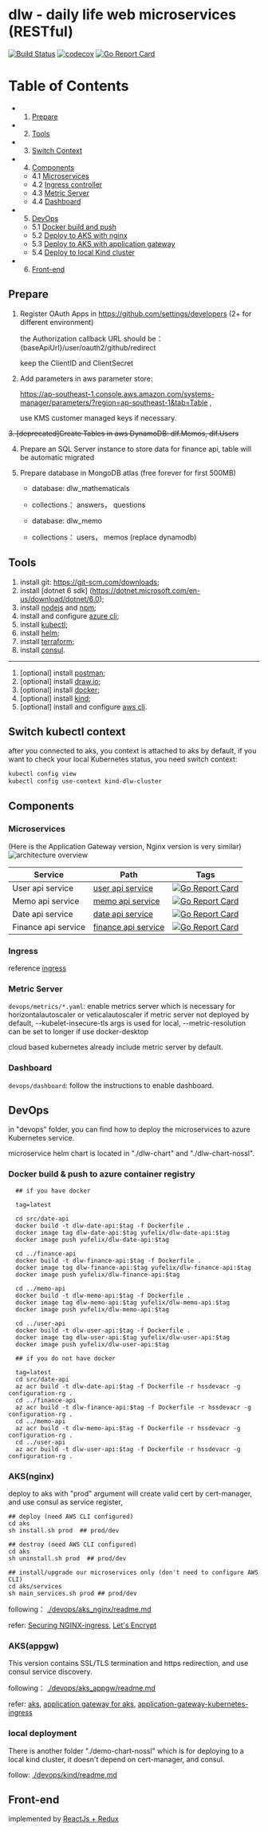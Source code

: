 # dlw - daily life web microservices (RESTful)

[![Build Status](https://github.com/FelixAnna/web-service-dlw/workflows/Run%20Tests/badge.svg?branch=master)](https://github.com/FelixAnna/web-service-dlw/actions?query=branch%3Amaster)
[![codecov](https://codecov.io/gh/FelixAnna/web-service-dlw/branch/master/graph/badge.svg)](https://codecov.io/gh/FelixAnna/web-service-dlw)
[![Go Report Card](https://goreportcard.com/badge/github.com/FelixAnna/web-service-dlw/common)](https://goreportcard.com/report/github.com/FelixAnna/web-service-dlw/src/common)

# Table of Contents

- 1. [Prepare](#prepare)
- 2. [Tools](#tools)
- 3. [Switch Context](#switch-kubectl-context)

- 4. [Components](#components)
    - 4.1 [Microservices](#microservices)
    - 4.2 [Ingress controller](#ingress)
    - 4.3 [Metric Server](#metric-server)
    - 4.4 [Dashboard](#dashboard)

- 5. [DevOps](#devops)
	- 5.1 [Docker build and push](#docker-build--push-to-azure-container-registry)
	- 5.2 [Deploy to AKS with nginx](#aksnginx)
	- 5.3 [Deploy to AKS with application gateway](#aksappgw)
	- 5.4 [Deploy to local Kind cluster](#local-deployment)
    
- 6. [Front-end](#front-end)

## Prepare 
1. Register OAuth Apps in https://github.com/settings/developers (2+ for different environment)
   
   the Authorization callback URL should be： {baseApiUrl}/user/oauth2/github/redirect
   
   keep the ClientID and ClientSecret

2. Add parameters in aws parameter store: 
   
   https://ap-southeast-1.console.aws.amazon.com/systems-manager/parameters/?region=ap-southeast-1&tab=Table , 
   
   use KMS customer managed keys if necessary.

~~3. [deprecated]Create Tables in aws DynamoDB: dlf.Memos, dlf.Users~~
   
4. Prepare an SQL Server instance to store data for finance api, table will be automatic migrated

5. Prepare database in MongoDB atlas (free forever for first 500MB)
	
	* database: dlw_mathematicals
	* collections： answers， questions

	* database: dlw_memo
	* collections： users， memos (replace dynamodb)

## Tools

1. install git: https://git-scm.com/downloads;
2. install \[dotnet 6 sdk\] (https://dotnet.microsoft.com/en-us/download/dotnet/6.0);
3. install [nodejs](https://nodejs.org/en/download/) and [npm](https://www.npmjs.com/package/npm);
4. install and configure [azure cli](https://learn.microsoft.com/en-us/cli/azure/install-azure-cli);
5. install [kubectl](https://kubernetes.io/docs/tasks/tools/);
6. install [helm](https://helm.sh/docs/intro/install/);
7. install [terraform](https://developer.hashicorp.com/terraform/tutorials/aws-get-started/install-cli);
8. install [consul](https://developer.hashicorp.com/consul/downloads?host=www.consul.io).

---

1. \[optional\] install [postman](https://www.postman.com/downloads/);
2. \[optional\] install [draw.io](https://github.com/jgraph/drawio-desktop/releases);
3. \[optional\] install [docker](https://www.docker.com/);
4. \[optional\] install [kind](https://kubernetes.io/docs/tasks/tools/#kind);
5. \[optional\] install and configure [aws cli](https://aws.amazon.com/cli/).


## Switch kubectl context

after you connected to aks, you context is attached to aks by default, if you want to check your local Kubernetes status, you need switch context:

```bash
kubectl config view
kubectl config use-context kind-dlw-cluster
```

## Components
### Microservices 
(Here is the Application Gateway version, Nginx version is very similar)
![architecture overview](docs/architecture_dlw.png)

Service | Path | Tags
--- | --- | ---
User api service | [user api service](/src/user-api/readme.md) | [![Go Report Card](https://goreportcard.com/badge/github.com/FelixAnna/web-service-dlw/src/user-api)](https://goreportcard.com/report/github.com/FelixAnna/web-service-dlw/src/user-api)
Memo api service | [memo api service](/src/memo-api/readme.md) | [![Go Report Card](https://goreportcard.com/badge/github.com/FelixAnna/web-service-dlw/src/memo-api)](https://goreportcard.com/report/github.com/FelixAnna/web-service-dlw/src/memo-api)
Date api service | [date api service](/src/date-api/readme.md) | [![Go Report Card](https://goreportcard.com/badge/github.com/FelixAnna/web-service-dlw/src/date-api)](https://goreportcard.com/report/github.com/FelixAnna/web-service-dlw/src/date-api)
Finance api service | [finance api service](/src/finance-api/readme.md) | [![Go Report Card](https://goreportcard.com/badge/github.com/FelixAnna/web-service-dlw/src/finance-api)](https://goreportcard.com/report/github.com/FelixAnna/web-service-dlw/src/finance-api)

### Ingress
reference [ingress](./devops/ingress/readme.md)

### Metric Server
`devops/metrics/*.yaml`: enable metrics server which is necessary for horizontalautoscaler or veticalautoscaler if metric server not deployed by default, --kubelet-insecure-tls args is used for local, --metric-resolution can be set to longer if use docker-desktop

cloud based kubernetes already include metric server by default.

### Dashboard
`devops/dashboard`: follow the instructions to enable dashboard.

## DevOps

in "devops" folder, you can find how to deploy the microservices to azure Kubernetes service.

microservice helm chart is located in "./dlw-chart" and "./dlw-chart-nossl".

### Docker build & push to azure container registry

```
  ## if you have docker

  tag=latest

  cd src/date-api
  docker build -t dlw-date-api:$tag -f Dockerfile . 
  docker image tag dlw-date-api:$tag yufelix/dlw-date-api:$tag
  docker image push yufelix/dlw-date-api:$tag
  
  cd ../finance-api
  docker build -t dlw-finance-api:$tag -f Dockerfile . 
  docker image tag dlw-finance-api:$tag yufelix/dlw-finance-api:$tag
  docker image push yufelix/dlw-finance-api:$tag

  cd ../memo-api
  docker build -t dlw-memo-api:$tag -f Dockerfile . 
  docker image tag dlw-memo-api:$tag yufelix/dlw-memo-api:$tag
  docker image push yufelix/dlw-memo-api:$tag

  cd ../user-api
  docker build -t dlw-user-api:$tag -f Dockerfile . 
  docker image tag dlw-user-api:$tag yufelix/dlw-user-api:$tag
  docker image push yufelix/dlw-user-api:$tag
```
```
  ## if you do not have docker
    
  tag=latest
  cd src/date-api
  az acr build -t dlw-date-api:$tag -f Dockerfile -r hssdevacr -g configuration-rg .
  cd ../finance-api
  az acr build -t dlw-finance-api:$tag -f Dockerfile -r hssdevacr -g configuration-rg .
  cd ../memo-api
  az acr build -t dlw-memo-api:$tag -f Dockerfile -r hssdevacr -g configuration-rg .
  cd ../user-api
  az acr build -t dlw-user-api:$tag -f Dockerfile -r hssdevacr -g configuration-rg .

 ```

### AKS(nginx)

deploy to aks with "prod" argument will create valid cert by cert-manager, and use consul as service register,

```
## deploy (need AWS CLI configured)
cd aks
sh install.sh prod  ## prod/dev
```

```
## destroy (need AWS CLI configured)
cd aks
sh uninstall.sh prod  ## prod/dev
```

```
## install/upgrade our microservices only (don't need to configure AWS CLI)
cd aks/services
sh main_services.sh prod ## prod/dev
```

following： [./devops/aks_nginx/readme.md](./devops/aks_nginx/readme.md)

refer: [Securing NGINX-ingress](https://cert-manager.io/v0.14-docs/tutorials/acme/ingress/), [Let's Encrypt](https://letsencrypt.org/)

### AKS(appgw)

This version contains SSL/TLS termination and https redirection, and use consul service discovery.

following： [./devops/aks_appgw/readme.md](./devops/aks_appgw/readme.md)

 refer: [aks](https://docs.microsoft.com/en-us/cli/azure/aks?view=azure-cli-latest#az-aks-create), [application gateway for aks](https://docs.microsoft.com/en-us/azure/application-gateway/tutorial-ingress-controller-add-on-existing#code-try-2),
 [application-gateway-kubernetes-ingress](https://azure.github.io/application-gateway-kubernetes-ingress)

### local deployment

There is another folder "./demo-chart-nossl" which is for deploying to a local kind cluster, it doesn't depend on cert-manager, and consul.

follow: [./devops/kind/readme.md](./devops/kind/readme.md)

## Front-end
implemented by [ReactJs + Redux](https://github.com/FelixAnna/keep-hands-on/tree/master/important/dlw-app)